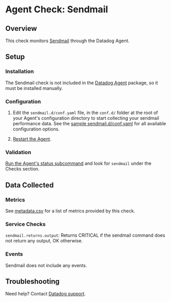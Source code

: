 # Agent Check: Sendmail

## Overview

This check monitors [Sendmail][1] through the Datadog Agent.

## Setup

### Installation

The Sendmail check is not included in the [Datadog Agent][2] package, so it must
be installed manually.

### Configuration

1. Edit the `sendmail.d/conf.yaml` file, in the `conf.d/` folder at the root of your Agent's configuration directory to start collecting your sendmail performance data. See the [sample sendmail.d/conf.yaml][2] for all available configuration options.

2. [Restart the Agent][3].

### Validation

[Run the Agent's status subcommand][4] and look for `sendmail` under the Checks section.

## Data Collected

### Metrics

See [metadata.csv][5] for a list of metrics provided by this check.

### Service Checks

`sendmail.returns.output`: Returns CRITICAL if the sendmail command does not return any output, OK otherwise.

### Events

Sendmail does not include any events.

## Troubleshooting

Need help? Contact [Datadog support][5].

[1]: https://www.proofpoint.com/us/open-source-email-solution
[2]: https://github.com/DataDog/integrations-extras/blob/master/sendmail/datadog_checks/sendmail/data/conf.yaml.example
[3]: https://docs.datadoghq.com/agent/guide/agent-commands/?tab=agentv6#start-stop-and-restart-the-agent
[4]: https://docs.datadoghq.com/agent/guide/agent-commands/?tab=agentv6#agent-status-and-information
[5]: https://github.com/DataDog/integrations-extras/blob/master/sendmail/metadata.csv
[6]: https://docs.datadoghq.com/help
